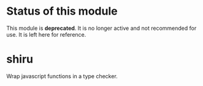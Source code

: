 # Status of this module
This module is **deprecated**. It is no longer active and not recommended for use. It is left here for reference.

# shiru
Wrap javascript functions in a type checker.
